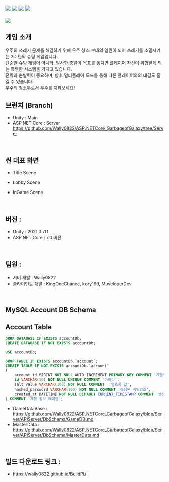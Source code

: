 ## <img src="https://img.shields.io/badge/MySQL-4479A1?style=for-the-badge&logo=MySQL&logoColor=white"> <img src="https://img.shields.io/badge/redis-DC382D?style=for-the-badge&logo=Redis&logoColor=white"> <img src="https://img.shields.io/badge/csharp-239120?style=for-the-badge&logo=CSharp&logoColor=white"> <img src="https://img.shields.io/badge/unity-FFFFFF?style=for-the-badge&logo=unity&logoColor=black">

<img src="https://capsule-render.vercel.app/api?type=waving&color=auto&height=200&section=header&text=GarbageofGalaxy&fontSize=40" />

## 게임 소개
우주의 쓰레기 문제를 해결하기 위해 우주 청소 부대의 일원이 되어 쓰레기를 소멸시키는 2D 탄막 슈팅 게임입니다. <br>
단순한 슈팅 게임이 아니라, 발사한 총알이 목표를 놓치면 플레이어 자신이 위협받게 되는 특별한 시스템을 가지고 있습니다. <br>
전략과 순발력이 중요하며, 향후 멀티플레이 모드를 통해 다른 플레이어와의 대결도 즐길 수 있습니다.<br>
우주의 청소부로서 우주를 지켜보세요!
<br>


## 브런치 (Branch)
- Unity : Main
- ASP.NET Core : Server
https://github.com/Wally0822/ASP.NETCore_GarbageofGalaxy/tree/Server
<br>

## 씬 대표 화면
- Title Scene
  
- Lobby Scene
- InGame Scene
<br>

## 버전 :
- Unity : 2021.3.7f1
- ASP.NET Core : 7.0 버전
<br>

## 팀원 : 
- 서버 개발 : Wally0822
- 클라이언트 개발 : KingOneChance, kory199, MuveloperDev
<br>

## MySQL Account DB Schema
## Account Table
```sql
DROP DATABASE IF EXISTS accountDb;
CREATE DATABASE IF NOT EXISTS accountDb;

USE accountDb;

DROP TABLE IF EXISTS accountDb.`account`;
CREATE TABLE IF NOT EXISTS accountDb.`account`
(
    account_id BIGINT NOT NULL AUTO_INCREMENT PRIMARY KEY COMMENT '계정번호',
    id VARCHAR(50) NOT NULL UNIQUE COMMENT '아이디',
    salt_value VARCHAR(100) NOT NULL COMMENT  '암호화 값',
    hashed_password VARCHAR(100) NOT NULL COMMENT '해싱된 비밀번호',
    created_at DATETIME NOT NULL DEFAULT CURRENT_TIMESTAMP COMMENT '생성 날짜'
) COMMENT '계정 정보 테이블';
```
- GameDataBase : https://github.com/Wally0822/ASP.NETCore_GarbageofGalaxy/blob/Server/APIServer/DbSchema/GameDB.md
- MasterData : https://github.com/Wally0822/ASP.NETCore_GarbageofGalaxy/blob/Server/APIServer/DbSchema/MasterData.md
<br>

## 빌드 다운로드 링크 : 
- https://wally0822.github.io/BuildPI/
